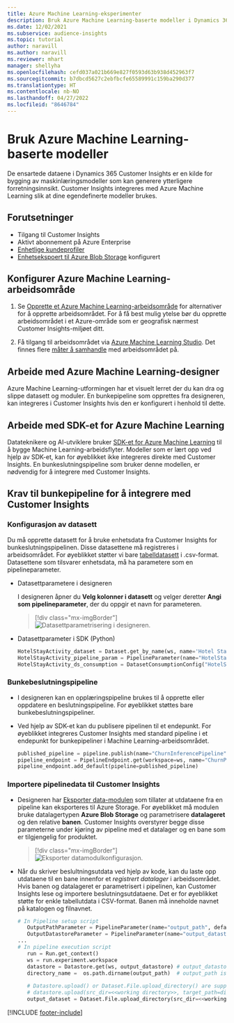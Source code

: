 ```yaml
---
title: Azure Machine Learning-eksperimenter
description: Bruk Azure Machine Learning-baserte modeller i Dynamics 365 Customer Insights.
ms.date: 12/02/2021
ms.subservice: audience-insights
ms.topic: tutorial
author: naravill
ms.author: naravill
ms.reviewer: mhart
manager: shellyha
ms.openlocfilehash: cefd037a021b669e827f0593d63b938d452963f7
ms.sourcegitcommit: b7dbcd5627c2ebfbcfe65589991c159ba290d377
ms.translationtype: HT
ms.contentlocale: nb-NO
ms.lasthandoff: 04/27/2022
ms.locfileid: "8646784"
---
```

# <a name="use-azure-machine-learning-based-models"></a>Bruk Azure Machine Learning-baserte modeller

De ensartede dataene i Dynamics 365 Customer Insights er en kilde for bygging av maskinlæringsmodeller som kan generere ytterligere forretningsinnsikt. Customer Insights integreres med Azure Machine Learning slik at dine egendefinerte modeller brukes.

## <a name="prerequisites"></a>Forutsetninger

- Tilgang til Customer Insights
- Aktivt abonnement på Azure Enterprise
- [Enhetlige kundeprofiler](data-unification.md)
- [Enhetsekspoert til Azure Blob Storage](export-azure-blob-storage.md) konfigurert

## <a name="set-up-azure-machine-learning-workspace"></a>Konfigurer Azure Machine Learning-arbeidsområde

1. Se [Opprette et Azure Machine Learning-arbeidsområde](/azure/machine-learning/concept-workspace#-create-a-workspace) for alternativer for å opprette arbeidsområdet. For å få best mulig ytelse bør du opprette arbeidsområdet i et Azure-område som er geografisk nærmest Customer Insights-miljøet ditt.

1. Få tilgang til arbeidsområdet via [Azure Machine Learning Studio](https://ml.azure.com/). Det finnes flere [måter å samhandle](/azure/machine-learning/concept-workspace#tools-for-workspace-interaction) med arbeidsområdet på.

## <a name="work-with-azure-machine-learning-designer"></a>Arbeide med Azure Machine Learning-designer

Azure Machine Learning-utformingen har et visuelt lerret der du kan dra og slippe datasett og moduler. En bunkepipeline som opprettes fra designeren, kan integreres i Customer Insights hvis den er konfigurert i henhold til dette. 
   
## <a name="working-with-azure-machine-learning-sdk"></a>Arbeide med SDK-et for Azure Machine Learning

Datateknikere og AI-utviklere bruker [SDK-et for Azure Machine Learning](/python/api/overview/azure/ml/?preserve-view=true&view=azure-ml-py) til å bygge Machine Learning-arbeidsflyter. Modeller som er lært opp ved hjelp av SDK-et, kan for øyeblikket ikke integreres direkte med Customer Insights. En bunkeslutningspipeline som bruker denne modellen, er nødvendig for å integrere med Customer Insights.

## <a name="batch-pipeline-requirements-to-integrate-with-customer-insights"></a>Krav til bunkepipeline for å integrere med Customer Insights

### <a name="dataset-configuration"></a>Konfigurasjon av datasett

Du må opprette datasett for å bruke enhetsdata fra Customer Insights for bunkeslutningspipelinen. Disse datasettene må registreres i arbeidsområdet. For øyeblikket støtter vi bare [tabelldatasett](/azure/machine-learning/how-to-create-register-datasets#tabulardataset) i .csv-format. Datasettene som tilsvarer enhetsdata, må ha parametere som en pipelineparameter.
   
* Datasettparametere i designeren
   
     I designeren åpner du **Velg kolonner i datasett** og velger deretter **Angi som pipelineparameter**, der du oppgir et navn for parameteren.

     > [!div class="mx-imgBorder"]
     > ![Datasettparametrisering i designeren.](media/intelligence-designer-dataset-parameters.png "Datasettparametrisering i designeren")
   
* Datasettparameter i SDK (Python)
   
   ```python
   HotelStayActivity_dataset = Dataset.get_by_name(ws, name='Hotel Stay Activity Data')
   HotelStayActivity_pipeline_param = PipelineParameter(name="HotelStayActivity_pipeline_param", default_value=HotelStayActivity_dataset)
   HotelStayActivity_ds_consumption = DatasetConsumptionConfig("HotelStayActivity_dataset", HotelStayActivity_pipeline_param)
   ```

### <a name="batch-inference-pipeline"></a>Bunkebeslutningspipeline
  
* I designeren kan en opplæringspipeline brukes til å opprette eller oppdatere en beslutningspipeline. For øyeblikket støttes bare bunkebeslutningspipeliner.

* Ved hjelp av SDK-et kan du publisere pipelinen til et endepunkt. For øyeblikket integreres Customer Insights med standard pipeline i et endepunkt for bunkepipeliner i Machine Learning-arbeidsområdet.
   
   ```python
   published_pipeline = pipeline.publish(name="ChurnInferencePipeline", description="Published Churn Inference pipeline")
   pipeline_endpoint = PipelineEndpoint.get(workspace=ws, name="ChurnPipelineEndpoint") 
   pipeline_endpoint.add_default(pipeline=published_pipeline)
   ```

### <a name="import-pipeline-data-into-customer-insights"></a>Importere pipelinedata til Customer Insights

* Designeren har [Eksporter data-modulen](/azure/machine-learning/algorithm-module-reference/export-data) som tillater at utdataene fra en pipeline kan eksporteres til Azure Storage. For øyeblikket må modulen bruke datalagertypen **Azure Blob Storage** og parametrisere **datalageret** og den relative **banen**. Customer Insights overstyrer begge disse parameterne under kjøring av pipeline med et datalager og en bane som er tilgjengelig for produktet.
   > [!div class="mx-imgBorder"]
   > ![Eksporter datamodulkonfigurasjon.](media/intelligence-designer-importdata.png "Eksportere datamodulkonfigurasjon")
   
* Når du skriver beslultningsutdata ved hjelp av kode, kan du laste opp utdataene til en bane innenfor et *registrert datalager* i arbeidsområdet. Hvis banen og datalageret er parametrisert i pipelinen, kan Customer Insights lese og importere beslutningsutdataene. Det er for øyeblikket støtte for enkle tabellutdata i CSV-format. Banen må inneholde navnet på katalogen og filnavnet.

   ```python
   # In Pipeline setup script
      OutputPathParameter = PipelineParameter(name="output_path", default_value="HotelChurnOutput/HotelChurnOutput.csv")
      OutputDatastoreParameter = PipelineParameter(name="output_datastore", default_value="workspaceblobstore")
   ...
   # In pipeline execution script
      run = Run.get_context()
      ws = run.experiment.workspace
      datastore = Datastore.get(ws, output_datastore) # output_datastore is parameterized
      directory_name =  os.path.dirname(output_path)  # output_path is parameterized.
      
      # Datastore.upload() or Dataset.File.upload_directory() are supported methods to uplaod the data
      # datastore.upload(src_dir=<<working directory>>, target_path=directory_name, overwrite=False, show_progress=True)
      output_dataset = Dataset.File.upload_directory(src_dir=<<working directory>>, target = (datastore, directory_name)) # Remove trailing "/" from directory_name
   ```


[!INCLUDE [footer-include](includes/footer-banner.md)]